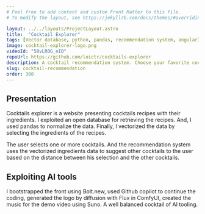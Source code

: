 ```yaml
---
# Feel free to add content and custom Front Matter to this file.
# To modify the layout, see https://jekyllrb.com/docs/themes/#overriding-theme-defaults

layout: ../../layouts/ProjectLayout.astro
title:  "Cocktail Explorer"
tags: [Vector database, python, pandas, recommendation system, angular]
image: cocktail-explorer-logo.png
videoId: "58vLR0G_nI0"
repoUrl: https://github.com/loictr/cocktails-explorer
description: A cocktail recommendation system. Choose your favorite cocktails, and the engine will suggest others you might like.
slug: cocktail-recommendation
order: 300
---
```


## Presentation

Cocktails explorer is a website presenting cocktails recipes with their ingredients. I exploited an open database for retrieving the recipes. And, I used pandas to normalize the data. Finally, I vectorized the data by selecting the ingredients of the recipes.

The user selects one or more cocktails. And the recommendation system uses the vectorized ingredients data to suggest other cocktails to the user based on the distance between his selection and the other cocktails.

## Exploiting AI tools

I bootstrapped the front using Bolt.new, used Github copilot to continue the coding, generated the logo by diffusion with Flux in ComfyUI, created the music for the demo video using Suno. A well balanced cocktail of AI tooling.